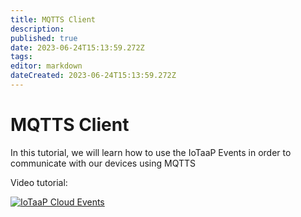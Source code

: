 ```yaml
---
title: MQTTS Client
description: 
published: true
date: 2023-06-24T15:13:59.272Z
tags: 
editor: markdown
dateCreated: 2023-06-24T15:13:59.272Z
---
```


# MQTTS Client

In this tutorial, we will learn how to use the IoTaaP Events in order to communicate with our devices using MQTTS

Video tutorial:

[![IoTaaP Cloud Events](http://img.youtube.com/vi/nNsbYBk7Vxw/0.jpg)](http://www.youtube.com/watch?v=nNsbYBk7Vxw "IoTaaP Cloud Events")